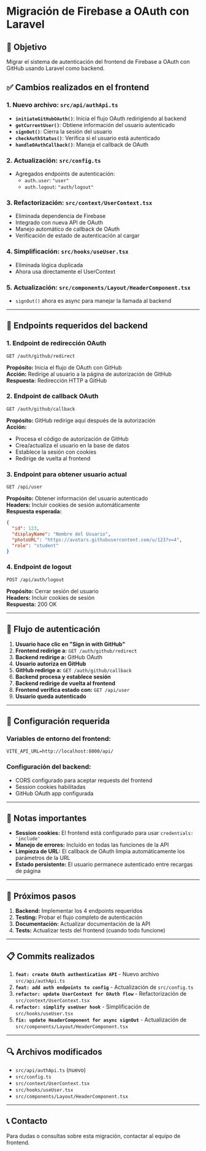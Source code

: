 # Migración de Firebase a OAuth con Laravel

## 🎯 Objetivo
Migrar el sistema de autenticación del frontend de Firebase a OAuth con GitHub usando Laravel como backend.

## ✅ Cambios realizados en el frontend

### 1. Nuevo archivo: `src/api/authApi.ts`
- **`initiateGitHubOAuth()`**: Inicia el flujo OAuth redirigiendo al backend
- **`getCurrentUser()`**: Obtiene información del usuario autenticado
- **`signOut()`**: Cierra la sesión del usuario
- **`checkAuthStatus()`**: Verifica si el usuario está autenticado
- **`handleOAuthCallback()`**: Maneja el callback de OAuth

### 2. Actualización: `src/config.ts`
- Agregados endpoints de autenticación:
  - `auth.user`: `"user"`
  - `auth.logout`: `"auth/logout"`

### 3. Refactorización: `src/context/UserContext.tsx`
- Eliminada dependencia de Firebase
- Integrado con nueva API de OAuth
- Manejo automático de callback de OAuth
- Verificación de estado de autenticación al cargar

### 4. Simplificación: `src/hooks/useUser.tsx`
- Eliminada lógica duplicada
- Ahora usa directamente el UserContext

### 5. Actualización: `src/components/Layout/HeaderComponent.tsx`
- `signOut()` ahora es async para manejar la llamada al backend

---

## 🔗 Endpoints requeridos del backend

### 1. Endpoint de redirección OAuth
```
GET /auth/github/redirect
```
**Propósito:** Inicia el flujo de OAuth con GitHub  
**Acción:** Redirige al usuario a la página de autorización de GitHub  
**Respuesta:** Redirección HTTP a GitHub

### 2. Endpoint de callback OAuth
```
GET /auth/github/callback
```
**Propósito:** GitHub redirige aquí después de la autorización  
**Acción:** 
- Procesa el código de autorización de GitHub
- Crea/actualiza el usuario en la base de datos
- Establece la sesión con cookies
- Redirige de vuelta al frontend

### 3. Endpoint para obtener usuario actual
```
GET /api/user
```
**Propósito:** Obtener información del usuario autenticado  
**Headers:** Incluir cookies de sesión automáticamente  
**Respuesta esperada:**
```json
{
  "id": 123,
  "displayName": "Nombre del Usuario",
  "photoURL": "https://avatars.githubusercontent.com/u/123?v=4",
  "role": "student"
}
```

### 4. Endpoint de logout
```
POST /api/auth/logout
```
**Propósito:** Cerrar sesión del usuario  
**Headers:** Incluir cookies de sesión  
**Respuesta:** 200 OK

---

## 🔄 Flujo de autenticación

1. **Usuario hace clic en "Sign in with GitHub"**
2. **Frontend redirige a:** `GET /auth/github/redirect`
3. **Backend redirige a:** GitHub OAuth
4. **Usuario autoriza en GitHub**
5. **GitHub redirige a:** `GET /auth/github/callback`
6. **Backend procesa y establece sesión**
7. **Backend redirige de vuelta al frontend**
8. **Frontend verifica estado con:** `GET /api/user`
9. **Usuario queda autenticado**

---

## 🔧 Configuración requerida

### Variables de entorno del frontend:
```env
VITE_API_URL=http://localhost:8000/api/
```

### Configuración del backend:
- CORS configurado para aceptar requests del frontend
- Session cookies habilitadas
- GitHub OAuth app configurada

---

## 📝 Notas importantes

- **Session cookies:** El frontend está configurado para usar `credentials: 'include'`
- **Manejo de errores:** Incluido en todas las funciones de la API
- **Limpieza de URL:** El callback de OAuth limpia automáticamente los parámetros de la URL
- **Estado persistente:** El usuario permanece autenticado entre recargas de página

---

## 🚀 Próximos pasos

1. **Backend:** Implementar los 4 endpoints requeridos
2. **Testing:** Probar el flujo completo de autenticación
3. **Documentación:** Actualizar documentación de la API
4. **Tests:** Actualizar tests del frontend (cuando todo funcione)

---

## 📋 Commits realizados

1. **`feat: create OAuth authentication API`** - Nuevo archivo `src/api/authApi.ts`
2. **`feat: add auth endpoints to config`** - Actualización de `src/config.ts`
3. **`refactor: update UserContext for OAuth flow`** - Refactorización de `src/context/UserContext.tsx`
4. **`refactor: simplify useUser hook`** - Simplificación de `src/hooks/useUser.tsx`
5. **`fix: update HeaderComponent for async signOut`** - Actualización de `src/components/Layout/HeaderComponent.tsx`

---

## 🔍 Archivos modificados

- `src/api/authApi.ts` (nuevo)
- `src/config.ts`
- `src/context/UserContext.tsx`
- `src/hooks/useUser.tsx`
- `src/components/Layout/HeaderComponent.tsx`

---

## 📞 Contacto

Para dudas o consultas sobre esta migración, contactar al equipo de frontend. 